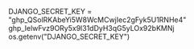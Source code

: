 DJANGO_SECRET_KEY = "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"
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
os.getenv("DJANGO_SECRET_KEY")
